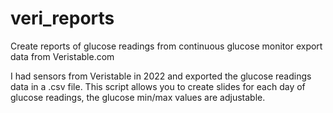 # veri_reports
Create reports of glucose readings from continuous glucose monitor export data from Veristable.com

I had sensors from Veristable in 2022 and exported the glucose readings data in a .csv file.
This script allows you to create slides for each day of glucose readings, the glucose min/max values are adjustable.
